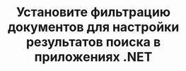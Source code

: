 ---
############################# Static ############################
layout: "auto-gen-gist"
draft: false
path: "ru/search/net/filters/xlsx/"
otherformats: PDF DOC DOT DOCX DOCM DOTX DOTM TXT ODT OTT RTF XLS XLT XLSM XLSB XLTX XLTM XLA XLAM ODS OTS CSV TSV XML PPT PPS POT PPTX PPTM POTX POTM PPSX PPSM ODP PST OST EML EMLX MSG ONE ZIP XHTML MHTML MD CHM EPUB  FB2 

############################# Head ############################
head_title: "Настройка результатов поиска путем настройки фильтрации документов в приложениях .NET"
head_description: "GroupDocs.Search .NET API позволяет разработчикам программного обеспечения искать документы XLSX Documents и настраивать результаты поиска, применяя фильтрацию документов в приложениях .NET."

############################# Header ############################
title: "Установите фильтрацию документов для настройки результатов поиска в приложениях .NET"
description: "GroupDocs.Search .NET API помогает программистам добавлять возможности поиска документов и настраивать результаты поиска, применяя фильтрацию документов в своих приложениях .NET."

######################### Download Button #######################
button:
    enable: true

############################# About ############################
about:
    enable: true
    title: "Как применить фильтрацию документов в результатах поиска через .NET?"
    content: |
       Фильтрация — очень полезный метод, который позволяет пользователям проверять и обрабатывать функциональные возможности. Фильтрация документов предлагает пользователям простой способ навигации по результатам и поиска того, что они ищут. Это также дает пользователям возможность ограничить свой поиск определенным разделом или определенным типом документа. GroupDocs.Search для .NET — это многофункциональный высокопроизводительный API-интерфейс поиска документов, который позволяет разработчику программного обеспечения создавать приложения, поддерживающие текстовый поиск и индексирование. Он поддерживает некоторые из самых популярных форматов документов, таких как PDF, HTML, электронная почта Outlook, Microsoft Office Word, листы Excel, презентации PowerPoint, Outlook MSG, PST и многие другие. API полностью поддерживает настройку файлов документов для результатов поиска. Вы можете использовать несколько типов файловых систем для настройки результатов поиска, таких как фильтры пути к файлу, фильтр расширения файла, фильтр атрибута и многое другое. Также возможно комбинировать поисковые фильтры документов с помощью логических операторов AND, OR & NOT и т. д.

############################# content ############################
steps:
    enable: true
    block:
    - title_left: "Установить фильтр документов при поиске XLSX документов через .NET"
      content_left: |
       GroupDocs.Search .NET API помогает разработчикам программного обеспечения добавлять возможности поиска в свои приложения .NET. В следующем примере кода .NET показано, как применить фильтр документов при поиске различных типов документов с помощью всего пары строк кода.

      title_right: "Применить фильтр документов при поиске XLSX документов"
      content_right: |
       * Сначала вам нужно указать путь к папке индекса и папке документов.
       * Создание индекса в указанной папке путем вызова экземпляра класса [Index](https://apireference.groupdocs.com/search/net/groupdocs.search/index/constructors/2)
       * Индексирование документов из указанной папки вызовом метода [Поиск](https://apireference.groupdocs.com/search/net/groupdocs.search/index/methods/search)
       * Создание объекта параметров поиска [SearchOptions](https://apireference.groupdocs.com/search/net/groupdocs.search.options/searchoptions)
       * Установите фильтр документов, вызвав [SearchDocumentFilter](https://apireference.groupdocs.com/search/net/groupdocs.search.options/searchoptions/properties/searchdocumentfilter)
       * Начать поиск и отображать результаты поиска
        
      gisthash: "77cafabe4e9c9256217b4326e26a59d0"
      gistfile: "set_document_filter_in_search_dotnet.cs"

    - title_left: "Как объединить фильтры документов поиска через .NET"
      content_left: |
        GroupDocs.Search для .NET позволяет программистам комбинировать поисковые фильтры документов при поиске, чтобы контролировать, какие из найденных документов должны быть возвращены в результате поиска внутри приложения C# .NET. В следующих примерах кода .NET показано, как объединить фильтры документов поиска с помощью логических операторов И, ИЛИ, НЕ и т. д. в приложениях C#.

      title_right: "Объединить фильтры поисковых документов при поиске файлов XLSX"
      content_right: |
       * Сначала вам нужно указать путь к папке индекса и папке документов.
       * Создание составного фильтра И, который возвращает все документы FB2 и EPUB, полные пути которых содержат слово «Эйнштейн».
       * Создайте filter1, вызвав [SearchDocumentFilter](https://apireference.groupdocs.com/search/net/groupdocs.search.options/searchoptions/properties/searchdocumentfilter)
       * Создайте filter2, вызвав [SearchDocumentFilter](https://apireference.groupdocs.com/search/net/groupdocs.search.options/searchoptions/properties/searchdocumentfilter)
       * Комбинируйте фильтры, вызывая метод [andFilter](https://apireference.groupdocs.com/search/net/groupdocs.search.options/searchdocumentfilter/methods/createand).
       * Создание составного фильтра ИЛИ, который возвращает все документы DOC, DOCX, PDF и все документы, в полных путях которых есть слово Einstein.
       * Создайте filter3, вызвав [SearchDocumentFilter](https://apireference.groupdocs.com/search/net/groupdocs.search.options/searchoptions/properties/searchdocumentfilter)
       * Создайте filter4, вызвав [SearchDocumentFilter](https://apireference.groupdocs.com/search/net/groupdocs.search.options/searchoptions/properties/searchdocumentfilter)
       * Комбинируйте фильтры, вызывая метод [orFilter](https://apireference.groupdocs.com/search/net/groupdocs.search.options/searchdocumentfilter/methods/createor).
       * Создание фильтра, который возвращает все найденные документы, кроме документов TXT
       * Создайте filter4, вызвав [SearchDocumentFilter](https://apireference.groupdocs.com/search/net/groupdocs.search.options/searchoptions/properties/searchdocumentfilter)
       * Фильтр Appy Not путем вызова метода [notFilter](https://apireference.groupdocs.com/search/net/groupdocs.search.options/searchdocumentfilter/methods/createnot)

      gisthash: "db4efe513cbd34925231be10a992f23c"
      gistfile: "combine_document_filter_in_search_dotnet.cs"
      
    - title_left: "Системные Требования"
      content_left: |
       GroupDocs.Search для .NET поддерживается на всех основных платформах и операционных системах. Чтобы ознакомиться с полным руководством по системным требованиям, посетите [системные требования](https://docs.groupdocs.com/search/net/system-requirements/) перед выполнением приведенного ниже кода. Убедитесь, что на вашем компьютере установлены следующие предварительные требования. система:
         * Операционные системы: Microsoft Windows, Linux, MacOS
         * Среда разработки: Visual Studio, Xamarin, MonoDevelop и т. д.
         * Фреймворки: .NET Framework, .NET Standard, .NET Core, Mono
         * Получите последнюю версию GroupDocs.Search для .NET API из [NuGet](https://www.nuget.org/packages/GroupDocs.search/)
        
      title_right: "Зачем использовать GroupDocs.Search"
      content_right: |
        * Создание поискового индекса как в памяти, так и на диске.
        * Возможность индексации из файла, потока или структуры.
        * Поддержка индексирования защищенных паролем документов.
        * Поддержка слияния нескольких индексов.
        * Фильтровать документ во время поисковой индексации.
        * Поддержка проверки орфографии во время поиска.
        * Смешанные символы полностью поддерживаются
        * Объединение различных типов поиска в один поисковый запрос.
        * Поддержка простого поиска слов и регулярных выражений
        * Полная поддержка замены псевдонимов в поисковых запросах.

demos:
    enable: true
        

more_formats:
    enable: true


back_to_top:
    enable: true
---